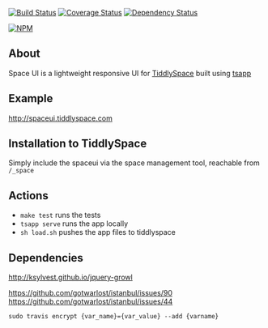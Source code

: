 [![Build Status](https://travis-ci.org/BoyCook/SpaceUI.png?branch=master)](https://travis-ci.org/BoyCook/SpaceUI)
[![Coverage Status](https://coveralls.io/repos/BoyCook/SpaceUI/badge.png)](https://coveralls.io/r/BoyCook/SpaceUI)
[![Dependency Status](https://gemnasium.com/BoyCook/SpaceUI.png)](https://gemnasium.com/BoyCook/SpaceUI)

[![NPM](https://nodei.co/npm/space-ui.png?downloads=true)](https://nodei.co/npm/space-ui) 

## About
Space UI is a lightweight responsive UI for [TiddlySpace](http://tiddlyspace.com) built using [tsapp](http://tsapp.tiddlyspace.com)

## Example
http://spaceui.tiddlyspace.com

## Installation to TiddlySpace	
Simply include the spaceui via the space management tool, reachable from `/_space`

## Actions
* `make test` runs the tests
* `tsapp serve` runs the app locally
* `sh load.sh` pushes the app files to tiddlyspace

## Dependencies
http://ksylvest.github.io/jquery-growl

https://github.com/gotwarlost/istanbul/issues/90
https://github.com/gotwarlost/istanbul/issues/44

`sudo travis encrypt {var_name}={var_value} --add {varname}`